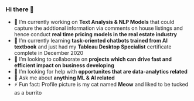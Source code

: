 ### Hi there 👋

- 🔭 I’m currently working on **Text Analysis & NLP Models** that could capture the addtional information via comments on house listings and hence conduct **real time pricing models in the real estate industry**
- 🌱 I’m currently learning **task-oriented chatbots trained from AI textbook** and just had my **Tableau Desktop Specialist** certificate complete in December 2020
- 👯 I’m looking to collaborate on **projects which can drive fast and efficient impact on business developing**
- 🤔 I’m looking for help with **opportunites that are data-analytics related**
- 💬 Ask me about  **anything ML & AI related**
- ⚡ Fun fact: Profile picture is my cat named **Meow** and liked to be tucked as a burrito
